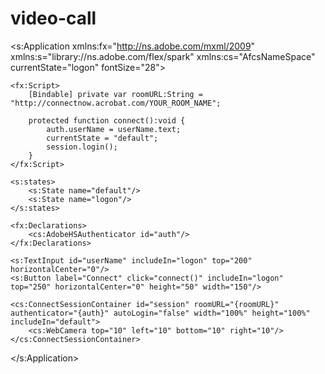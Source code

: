 # video-call

<?xml version="1.0" encoding="utf-8"?>
<s:Application xmlns:fx="http://ns.adobe.com/mxml/2009" xmlns:s="library://ns.adobe.com/flex/spark" xmlns:cs="AfcsNameSpace" currentState="logon" fontSize="28">
 
    <fx:Script>
        [Bindable] private var roomURL:String = "http://connectnow.acrobat.com/YOUR_ROOM_NAME";
 
        protected function connect():void {
            auth.userName = userName.text;
            currentState = "default";
            session.login();
        }
    </fx:Script>
 
    <s:states>
        <s:State name="default"/>
        <s:State name="logon"/>
    </s:states>
 
    <fx:Declarations>
        <cs:AdobeHSAuthenticator id="auth"/>
    </fx:Declarations>
 
    <s:TextInput id="userName" includeIn="logon" top="200" horizontalCenter="0"/>
    <s:Button label="Connect" click="connect()" includeIn="logon" top="250" horizontalCenter="0" height="50" width="150"/>
 
    <cs:ConnectSessionContainer id="session" roomURL="{roomURL}" authenticator="{auth}" autoLogin="false" width="100%" height="100%" includeIn="default">
        <cs:WebCamera top="10" left="10" bottom="10" right="10"/>
    </cs:ConnectSessionContainer>
 
</s:Application>
